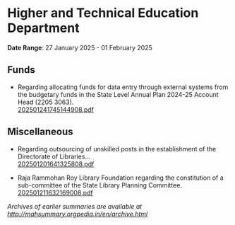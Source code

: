 # Higher and Technical Education Department

**Date Range**: 27 January 2025 - 01 February 2025


## Funds
- Regarding allocating funds for data entry through external systems from the budgetary funds in the State Level Annual Plan 2024-25 Account Head (2205 3063).\
  [202501241745144908.pdf](https://gr.maharashtra.gov.in/Site/Upload/Government%20Resolutions/English/202501241745144908.pdf)

## Miscellaneous
- Regarding outsourcing of unskilled posts in the establishment of the Directorate of Libraries...\
  [202501201641325808.pdf](https://gr.maharashtra.gov.in/Site/Upload/Government%20Resolutions/English/202501201641325808.pdf)

- Raja Rammohan Roy Library Foundation regarding the constitution of a sub-committee of the State Library Planning Committee.\
  [202501211632169008.pdf](https://gr.maharashtra.gov.in/Site/Upload/Government%20Resolutions/English/202501211632169008.pdf)


*Archives of earlier summaries are available at http://mahsummary.orgpedia.in/en/archive.html*